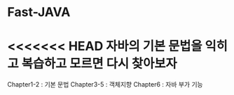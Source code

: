 # Fast-JAVA
<<<<<<< HEAD
자바의 기본 문법을 익히고 복습하고 모르면 다시 찾아보자
=======
Chapter1-2 : 기본 문법
Chapter3-5 : 객체지향
Chapter6 : 자바 부가 기능
